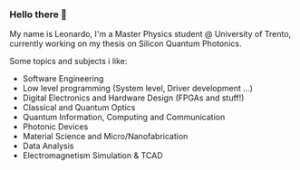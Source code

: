 ### Hello there 👋

My name is Leonardo, I'm a Master Physics student @ University of Trento, currently working on my thesis on Silicon Quantum Photonics.

Some topics and subjects i like:
- Software Engineering
- Low level programming (System level, Driver development ...)
- Digital Electronics and Hardware Design (FPGAs and stuff!)
- Classical and Quantum Optics
- Quantum Information, Computing and Communication
- Photonic Devices
- Material Science and Micro/Nanofabrication
- Data Analysis
- Electromagnetism Simulation & TCAD

<!--
**leonardocattarin/leonardocattarin** is a ✨ _special_ ✨ repository because its `README.md` (this file) appears on your GitHub profile.

Here are some ideas to get you started:

- 🔭 I’m currently working on ...
- 🌱 I’m currently learning ...
- 👯 I’m looking to collaborate on ...
- 🤔 I’m looking for help with ...
- 💬 Ask me about ...
- 📫 How to reach me: ...
- 😄 Pronouns: ...
- ⚡ Fun fact: ...
-->
